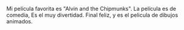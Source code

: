  Mi película favorita es "Alvin and the Chipmunks". La película es de comedia,  Es el muy divertidad.  Final feliz, y es el pelicula de dibujos animados. 